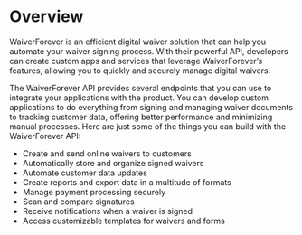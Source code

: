 # Overview

WaiverForever is an efficient digital waiver solution that can help you
automate your waiver signing process. With their powerful API, developers can
create custom apps and services that leverage WaiverForever’s features,
allowing you to quickly and securely manage digital waivers.

The WaiverForever API provides several endpoints that you can use to integrate
your applications with the product. You can develop custom applications to do
everything from signing and managing waiver documents to tracking customer
data, offering better performance and minimizing manual processes. Here are
just some of the things you can build with the WaiverForever API:

- Create and send online waivers to customers
- Automatically store and organize signed waivers
- Automate customer data updates
- Create reports and export data in a multitude of formats
- Manage payment processing securely
- Scan and compare signatures
- Receive notifications when a waiver is signed
- Access customizable templates for waivers and forms
